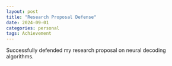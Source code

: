 ```yaml
---
layout: post
title: "Research Proposal Defense"
date: 2024-09-01
categories: personal
tags: Achievement
---
```


Successfully defended my research proposal on neural decoding algorithms. 